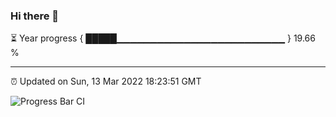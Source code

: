 ### Hi there 👋

⏳ Year progress { █████▁▁▁▁▁▁▁▁▁▁▁▁▁▁▁▁▁▁▁▁▁▁▁▁▁ } 19.66 %

---

⏰ Updated on Sun, 13 Mar 2022 18:23:51 GMT

![Progress Bar CI](https://github.com/ZhaoGui/ZhaoGui/workflows/Progress%20Bar%20CI/badge.svg)
